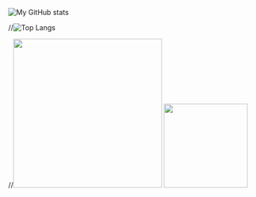 ![My GitHub stats](https://github-readme-stats.vercel.app/api?username=caezium&show_icons=true&theme=shades-of-purple)

//![Top Langs](https://github-readme-stats.vercel.app/api/top-langs/?username=caezium&layout=compact&theme=shadwos-of-purple)

//<img src="https://github.com/hhhenrie/hhhenrie/blob/89214832ba533fc2f8b932c5b63660efef975c8f/9500AF1C-94DB-43B5-9E2B-7C31E80F3A60.jpeg" width=300>
<img src="https://user-images.githubusercontent.com/113233555/189475306-7f443f9d-1fc1-4197-9883-faed073ee784.gif" width="169" height="169" />
